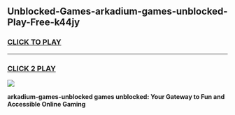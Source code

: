 
## Unblocked-Games-arkadium-games-unblocked-Play-Free-k44jy
<h3>
<a href="https://premium76.site?title=arkadium-games-unblocked&ref=24M">CLICK TO PLAY</a></h3>
<hr>

<h3>
<a href="https://premium76.site?title=arkadium-games-unblocked&ref=24M">CLICK 2 PLAY</a>
  
</h3>

<a href="https://premium76.site?title=arkadium-games-unblocked&ref=24M"><img src="https://clearcache.store/games.png"></a>


**arkadium-games-unblocked games unblocked: Your Gateway to Fun and Accessible Online Gaming**
